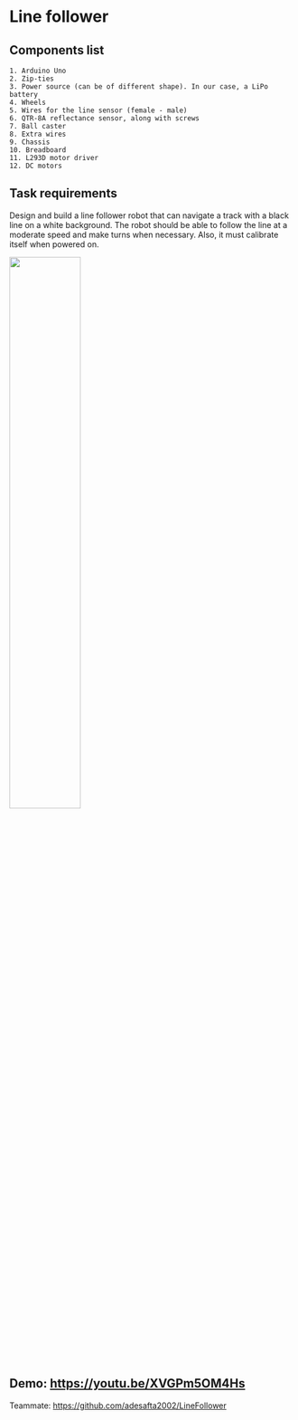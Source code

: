# Line follower

## Components list

    1. Arduino Uno
    2. Zip-ties
    3. Power source (can be of different shape). In our case, a LiPo battery
    4. Wheels
    5. Wires for the line sensor (female - male)
    6. QTR-8A reflectance sensor, along with screws
    7. Ball caster
    8. Extra wires
    9. Chassis
    10. Breadboard
    11. L293D motor driver
    12. DC motors
    
## Task requirements

Design and build a line follower robot that can navigate a track with a black line on a white background. The robot should be able to follow the line at a moderate speed and make turns when necessary.
Also, it must calibrate itself when powered on.

<img src="https://user-images.githubusercontent.com/63780942/213301754-90055b47-3861-4afd-bd4c-abbf9c261b39.jpeg" style="width: 50%;"/>

## Demo: https://youtu.be/XVGPm5OM4Hs

Teammate: https://github.com/adesafta2002/LineFollower
